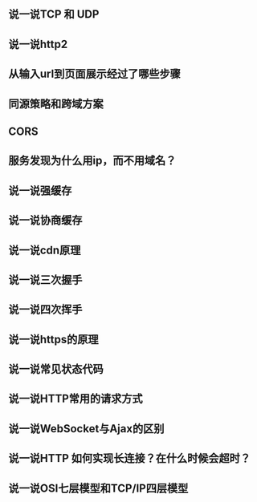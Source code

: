 ## 说一说TCP 和 UDP

## 说一说http2

## 从输入url到页面展示经过了哪些步骤

## 同源策略和跨域方案

## CORS

## 服务发现为什么用ip，而不用域名？

## 说一说强缓存

## 说一说协商缓存

## 说一说cdn原理

## 说一说三次握手

## 说一说四次挥手

## 说一说https的原理

## 说一说常见状态代码

## 说一说HTTP常用的请求方式

## 说一说WebSocket与Ajax的区别

## 说一说HTTP 如何实现长连接？在什么时候会超时？

## 说一说OSI七层模型和TCP/IP四层模型